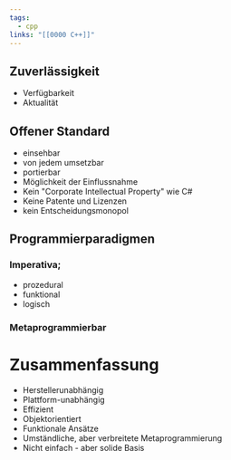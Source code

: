 ```yaml
---
tags:
  - cpp
links: "[[0000 C++]]"
---
```

  
## Zuverlässigkeit
- Verfügbarkeit
- Aktualität

## Offener Standard
- einsehbar
- von jedem umsetzbar
- portierbar
- Möglichkeit der Einflussnahme
- Kein "Corporate Intellectual Property" wie C#
- Keine Patente und Lizenzen
- kein Entscheidungsmonopol

## Programmierparadigmen
### Imperativa;
- prozedural
- funktional
- logisch
### Metaprogrammierbar
# Zusammenfassung
- Herstellerunabhängig
- Plattform-unabhängig
- Effizient
- Objektorientiert
- Funktionale Ansätze
- Umständliche, aber verbreitete Metaprogrammierung
- Nicht einfach - aber solide Basis
